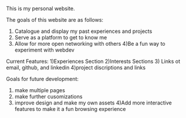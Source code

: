 This is my personal website. 


The goals of this website are as follows:
1) Catalogue and display my past experiences and projects
2) Serve as a platform to get to know me
3) Allow for more open networking with others
4)Be a fun way to experiment with webdev

Current Features:
1)Experiences Section
2)Interests Sections
3) Links ot email, github, and linkedin
4)project discriptions and links 

Goals for future development:
1) make multiple pages
2) make further cusomizations 
3) improve design and make my own assets
4)Add more interactive features to make it a fun browsing experience
